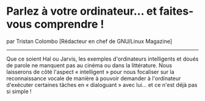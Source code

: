 # Parlez à votre ordinateur... et faites-vous comprendre !
par Tristan Colombo [Rédacteur en chef de GNU/Linux Magazine]

---

Que ce soient Hal ou Jarvis, les exemples d'ordinateurs intelligents et doués de parole ne manquent pas au cinéma ou dans la littérature. Nous laisserons de côté l'aspect « intelligent » pour nous focaliser sur la reconnaissance vocale de manière à pouvoir demander à l'ordinateur d'exécuter certaines tâches en « dialoguant » avec lui... et ce n'est déjà pas si simple !

